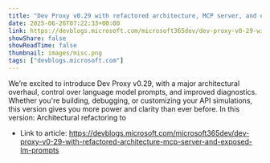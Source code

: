 ```yaml
---
title: "Dev Proxy v0.29 with refactored architecture, MCP server, and exposed LM prompts"
date: 2025-06-26T07:22:33+00:00
link: https://devblogs.microsoft.com/microsoft365dev/dev-proxy-v0-29-with-refactored-architecture-mcp-server-and-exposed-lm-prompts
showShare: false
showReadTime: false
thumbnail: images/misc.png
tags: ["devblogs.microsoft.com"]
---
```

We’re excited to introduce Dev Proxy v0.29, with a major architectural overhaul, control over language model prompts, and improved diagnostics. Whether you're building, debugging, or customizing your API simulations, this version gives you more power and clarity than ever before. In this version: Architectural refactoring to

- Link to article: https://devblogs.microsoft.com/microsoft365dev/dev-proxy-v0-29-with-refactored-architecture-mcp-server-and-exposed-lm-prompts